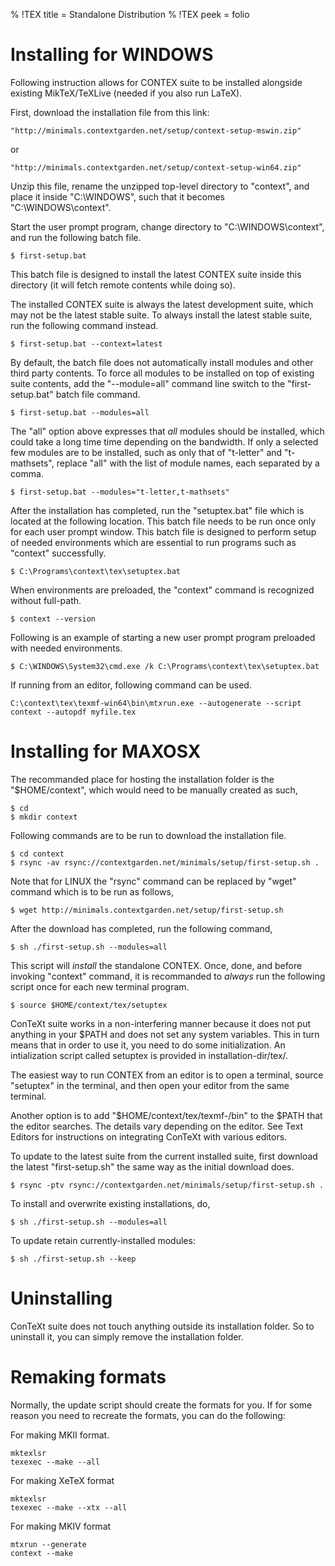 % !TEX title = Standalone Distribution
% !TEX peek = folio




# Installing for WINDOWS

Following instruction allows for CONTEX suite to be installed 
alongside existing MikTeX/TeXLive (needed if you also run LaTeX).

First, download the installation file from this link:

    "http://minimals.contextgarden.net/setup/context-setup-mswin.zip"
or

    "http://minimals.contextgarden.net/setup/context-setup-win64.zip"

Unzip this file, rename the unzipped top-level directory to "context",
and place it inside "C:\WINDOWS", such that it becomes "C:\WINDOWS\context".

Start the user prompt program, change directory to "C:\WINDOWS\context", and
run the following batch file.

    $ first-setup.bat

This batch file is designed to install the latest CONTEX suite inside this
directory (it will fetch remote contents while doing so). 

The installed CONTEX suite is always the latest development suite, which may
not be the latest stable suite.  To always install the latest stable suite,
run the following command instead.

    $ first-setup.bat --context=latest

By default, the batch file does not automatically install modules and other
third party contents.  To force all modules to be installed on top of existing
suite contents, add the "--module=all" command line switch to the
"first-setup.bat" batch file command.

    $ first-setup.bat --modules=all

The "all" option above expresses that *all* modules should be installed, which
could take a long time time depending on the bandwidth. If only a selected few
modules are to be installed, such as only that of "t-letter" and "t-mathsets",
replace "all" with the list of module names, each separated by a comma.

    $ first-setup.bat --modules="t-letter,t-mathsets"

After the installation has completed, run the "setuptex.bat" file which is
located at the following location. This batch file needs to be run once only
for each user prompt window.  This batch file is designed to perform setup of
needed environments which are essential to run programs such as "context"
successfully.                   

    $ C:\Programs\context\tex\setuptex.bat

When environments are preloaded, the "context" command is recognized 
without full-path.

    $ context --version

Following is an example of starting a new user prompt program preloaded with
needed environments.

    $ C:\WINDOWS\System32\cmd.exe /k C:\Programs\context\tex\setuptex.bat

If running from an editor, following command can be used.

    C:\context\tex\texmf-win64\bin\mtxrun.exe --autogenerate --script context --autopdf myfile.tex



# Installing for MAXOSX

The recommanded place for hosting the installation folder is
the "$HOME/context", which would need to be manually created
as such,

    $ cd
    $ mkdir context

Following commands are to be run to download the installation 
file.

    $ cd context
    $ rsync -av rsync://contextgarden.net/minimals/setup/first-setup.sh .

Note that for LINUX the "rsync" command can be replaced by "wget" command
which is to be run as follows,

    $ wget http://minimals.contextgarden.net/setup/first-setup.sh

After the download has completed, run the following command,

    $ sh ./first-setup.sh --modules=all

This script will *install* the standalone CONTEX. Once, done, and before
invoking "context" command, it is recommanded to *always* run the following
script once for each new terminal program.

    $ source $HOME/context/tex/setuptex

ConTeXt suite works in a non-interfering manner because it does not put
anything in your $PATH and does not set any system variables. This in turn
means that in order to use it, you need to do some initialization. An
intialization script called setuptex is provided in installation-dir/tex/.

The easiest way to run CONTEX from an editor is to open a terminal, source
"setuptex" in the terminal, and then open your editor from the same terminal.

Another option is to add "$HOME/context/tex/texmf-<platform>/bin" to the
$PATH that the editor searches. The details vary depending on the editor. See
Text Editors for instructions on integrating ConTeXt with various editors.

To update to the latest suite from the current installed suite, first download
the latest "first-setup.sh" the same way as the initial download does.

    $ rsync -ptv rsync://contextgarden.net/minimals/setup/first-setup.sh .

To install and overwrite existing installations, do,

    $ sh ./first-setup.sh --modules=all

To update retain currently-installed modules:

    $ sh ./first-setup.sh --keep





# Uninstalling

ConTeXt suite does not touch anything outside its installation folder. So to
uninstall it, you can simply remove the installation folder.



# Remaking formats

Normally, the update script should create the formats for you. If for some
reason you need to recreate the formats, you can do the following:

For making MKII format.

    mktexlsr
    texexec --make --all 

For making XeTeX format

    mktexlsr
    texexec --make --xtx --all 

For making MKIV format

    mtxrun --generate
    context --make








